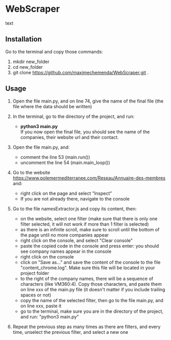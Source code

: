 # WebScraper
text

## Installation
Go to the terminal and copy those commands:
1. mkdir new_folder
2. cd new_folder
3. git clone https://github.com/maximechemenda/WebScraper.git .

## Usage
1. Open the file main.py, and on line 74, give the name of the final file (the file where the data should be written)

2. In the terminal, go to the directory of the project, and run:
   - **python3 main.py**\
If you now open the final file, you should see the name of the companies, their website url and their contact.
  
3. Open the file main.py, and:
   - comment the line 53 (main.run())
   - uncomment the line 54 (main.main_loop())

4. Go to the website https://www.polemermediterranee.com/Reseau/Annuaire-des-membres and:
   - right click on the page and select "Inspect"
   - If you are not already there, navigate to the console
   
5. Go to the file namesExtractor.js and copy its content, then:
   - on the website, select one filter (make sure that there is only one filter selected, it will not work if more than 1 filter is selected)
   - as there is an infinite scroll, make sure to scroll until the bottom of the page until no more companies appear
   - right click on the console, and select "Clear console"
   - paste the copied code in the console and press enter: you should see company names appear in the console
   - right click on the console
   - click on "Save as..." and save the content of the console to the file "content_chrome.log". Make sure this file will be located in your project folder
   - to the right of the company names, there will be a sequence of characters (like VM360:4). Copy those characters, and paste them on line xxx of the main.py file (it doesn't matter if you include trailing spaces or not)
   - copy the name of the selected filter, then go to the file main.py, and on line xxx, paste it
   - go to the terminal, make sure you are in the directory of the project, and run: "python3 main.py"
   
6. Repeat the previous step as many times as there are filters, and every time, unselect the previous filter, and select a new one
   
